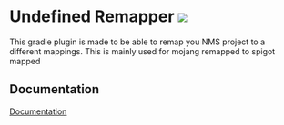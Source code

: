 # Undefined Remapper [![](https://dcbadge.limes.pink/api/server/https://discord.gg/NtWa9e3vv3?style=flat)](https://discord.gg/NtWa9e3vv3)

This gradle plugin is made to be able to remap you NMS project to a different mappings. This is mainly used for mojang remapped to spigot mapped

## Documentation
[Documentation](https://docs.undefinedcreations.com/gradle-plugins/echo/importing)

